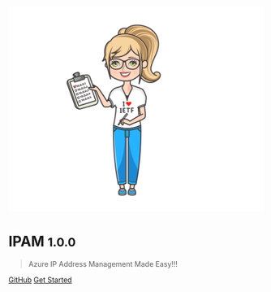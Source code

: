 <!-- _coverpage.md -->

![logo](./images/ipam-logo.png ':size=45%')

# IPAM <small>1.0.0</small>
> Azure IP Address Management Made Easy!!!

[GitHub](https://github.com/Azure/ipam)
[Get Started](/README.md)
